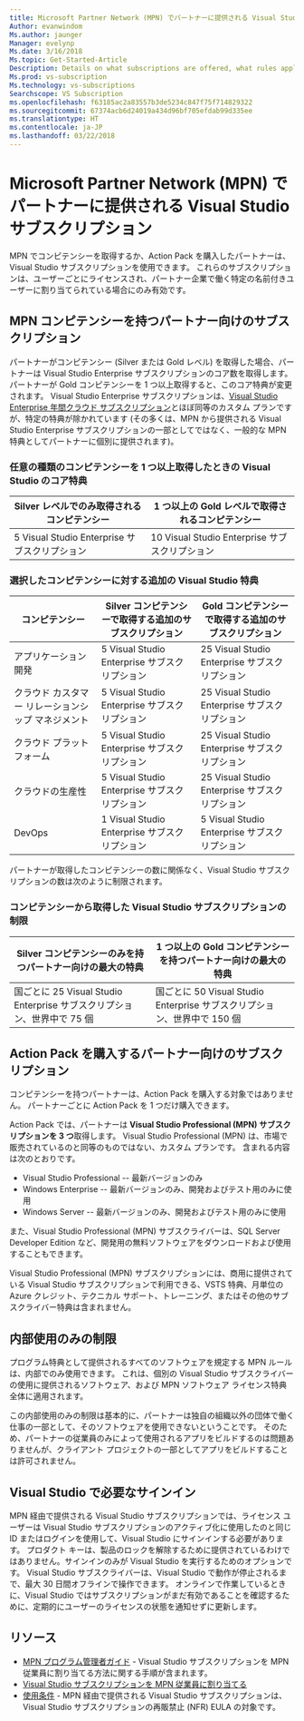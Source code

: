 ```yaml
---
title: Microsoft Partner Network (MPN) でパートナーに提供される Visual Studio サブスクリプション
Author: evanwindom
Ms.author: jaunger
Manager: evelynp
Ms.date: 3/16/2018
Ms.topic: Get-Started-Article
Description: Details on what subscriptions are offered, what rules apply, and how many subscriptions are offered in MPN.
Ms.prod: vs-subscription
Ms.technology: vs-subscriptions
Searchscope: VS Subscription
ms.openlocfilehash: f63185ac2a83557b3de5234c847f75f714829322
ms.sourcegitcommit: 67374acb6d24019a434d96bf705efdab99d335ee
ms.translationtype: HT
ms.contentlocale: ja-JP
ms.lasthandoff: 03/22/2018
---
```

# <a name="visual-studio-subscriptions-offered-to-partners-in-the-microsoft-partner-network-mpn"></a>Microsoft Partner Network (MPN) でパートナーに提供される Visual Studio サブスクリプション
MPN でコンピテンシーを取得するか、Action Pack を購入したパートナーは、Visual Studio サブスクリプションを使用できます。 これらのサブスクリプションは、ユーザーごとにライセンスされ、パートナー企業で働く特定の名前付きユーザーに割り当てられている場合にのみ有効です。 

## <a name="subscriptions-for-partners-with-an-mpn-competency"></a>MPN コンピテンシーを持つパートナー向けのサブスクリプション
パートナーがコンピテンシー (Silver または Gold レベル) を取得した場合、パートナーは Visual Studio Enterprise サブスクリプションのコア数を取得します。 パートナーが Gold コンピテンシーを 1 つ以上取得すると、このコア特典が変更されます。 Visual Studio Enterprise サブスクリプションは、[Visual Studio Enterprise 年間クラウド サブスクリプション](https://www.visualstudio.com/vs/pricing/)とほぼ同等のカスタム プランですが、特定の特典が除かれています (その多くは、MPN から提供される Visual Studio Enterprise サブスクリプションの一部としてではなく、一般的な MPN 特典としてパートナーに個別に提供されます)。 

### <a name="core-visual-studio-benefit-for-earning-at-least-one-competency-of-any-kind"></a>任意の種類のコンピテンシーを 1 つ以上取得したときの Visual Studio のコア特典
| Silver レベルでのみ取得されるコンピテンシー               | 1 つ以上の Gold レベルで取得されるコンピテンシー   | 
|------------------------------------------------------------|----------------------------------------------------|
| 5 Visual Studio Enterprise サブスクリプション                   | 10 Visual Studio Enterprise サブスクリプション          |

### <a name="additional-visual-studio-benefit-for-select-competencies"></a>選択したコンピテンシーに対する追加の Visual Studio 特典
| コンピテンシー                                  | **Silver** コンピテンシーで取得する追加のサブスクリプション | **Gold** コンピテンシーで取得する追加のサブスクリプション |
|---------------------------------------------|-----------------------------------------------------------|---------------------------------------------------------|
| アプリケーション開発                     | 5 Visual Studio Enterprise サブスクリプション                  | 25 Visual Studio Enterprise サブスクリプション               |
| クラウド カスタマー リレーションシップ マネジメント      | 5 Visual Studio Enterprise サブスクリプション                  | 25 Visual Studio Enterprise サブスクリプション               |
| クラウド プラットフォーム                              | 5 Visual Studio Enterprise サブスクリプション                  | 25 Visual Studio Enterprise サブスクリプション               |
| クラウドの生産性                          | 5 Visual Studio Enterprise サブスクリプション                  | 25 Visual Studio Enterprise サブスクリプション               |
| DevOps                                      | 1 Visual Studio Enterprise サブスクリプション                  | 5 Visual Studio Enterprise サブスクリプション                |

パートナーが取得したコンピテンシーの数に関係なく、Visual Studio サブスクリプションの数は次のように制限されます。

### <a name="limits-for-visual-studio-subscriptions-earned-through-competencies"></a>コンピテンシーから取得した Visual Studio サブスクリプションの制限
| Silver コンピテンシーのみを持つパートナー向けの最大の特典                   | 1 つ以上の Gold コンピテンシーを持つパートナー向けの最大の特典               | 
|------------------------------------------------------------------------------|------------------------------------------------------------------------------|
| 国ごとに 25 Visual Studio Enterprise サブスクリプション、世界中で 75 個          | 国ごとに 50 Visual Studio Enterprise サブスクリプション、世界中で 150 個         |


## <a name="subscriptions-for-partners-purchasing-the-action-pack"></a>Action Pack を購入するパートナー向けのサブスクリプション
コンピテンシーを持つパートナーは、Action Pack を購入する対象ではありません。 パートナーごとに Action Pack を 1 つだけ購入できます。

Action Pack では、パートナーは **Visual Studio Professional (MPN) サブスクリプションを 3 つ**取得します。 Visual Studio Professional (MPN) は、市場で販売されているのと同等のものではない、カスタム プランです。 含まれる内容は次のとおりです。
- Visual Studio Professional -- 最新バージョンのみ
- Windows Enterprise -- 最新バージョンのみ、開発およびテスト用のみに使用
- Windows Server -- 最新バージョンのみ、開発およびテスト用のみに使用

また、Visual Studio Professional (MPN) サブスクライバーは、SQL Server Developer Edition など、開発用の無料ソフトウェアをダウンロードおよび使用することもできます。

Visual Studio Professional (MPN) サブスクリプションには、商用に提供されている Visual Studio サブスクリプションで利用できる、VSTS 特典、月単位の Azure クレジット、テクニカル サポート、トレーニング、またはその他のサブスクライバー特典は含まれません。

## <a name="internal-use-only-restriction"></a>内部使用のみの制限
プログラム特典として提供されるすべてのソフトウェアを規定する MPN ルールは、内部でのみ使用できます。 これは、個別の Visual Studio サブスクライバーの使用に提供されるソフトウェア、および MPN ソフトウェア ライセンス特典全体に適用されます。 

この内部使用のみの制限は基本的に、パートナーは独自の組織以外の団体で働く仕事の一部として、そのソフトウェアを使用できないということです。 そのため、パートナーの従業員のみによって使用されるアプリをビルドするのは問題ありませんが、クライアント プロジェクトの一部としてアプリをビルドすることは許可されません。

## <a name="sign-in-required-with-visual-studio"></a>Visual Studio で必要なサインイン
MPN 経由で提供される Visual Studio サブスクリプションでは、ライセンス ユーザーは Visual Studio サブスクリプションのアクティブ化に使用したのと同じ ID またはログインを使用して、Visual Studio にサインインする必要があります。 プロダクト キーは、製品のロックを解除するために提供されているわけではありません。サインインのみが Visual Studio を実行するためのオプションです。 Visual Studio サブスクライバーは、Visual Studio で動作が停止されるまで、最大 30 日間オフラインで操作できます。 オンラインで作業しているときに、Visual Studio ではサブスクリプションがまだ有効であることを確認するために、定期的にユーザーのライセンスの状態を通知せずに更新します。

## <a name="resources"></a>リソース

- [MPN プログラム管理者ガイド](https://assets.microsoft.com/en-us/Program-Administrator-Guide-to-Software-and-Online-Services-Benefits_1.pdf) - Visual Studio サブスクリプションを MPN 従業員に割り当てる方法に関する手順が含まれます。
- [Visual Studio サブスクリプションを MPN 従業員に割り当てる](manage-mpn-subscriptions.md)
- [使用条件](http://www.microsoft.com/useterms/) - MPN 経由で提供される Visual Studio サブスクリプションは、Visual Studio サブスクリプションの再販禁止 (NFR) EULA の対象です。